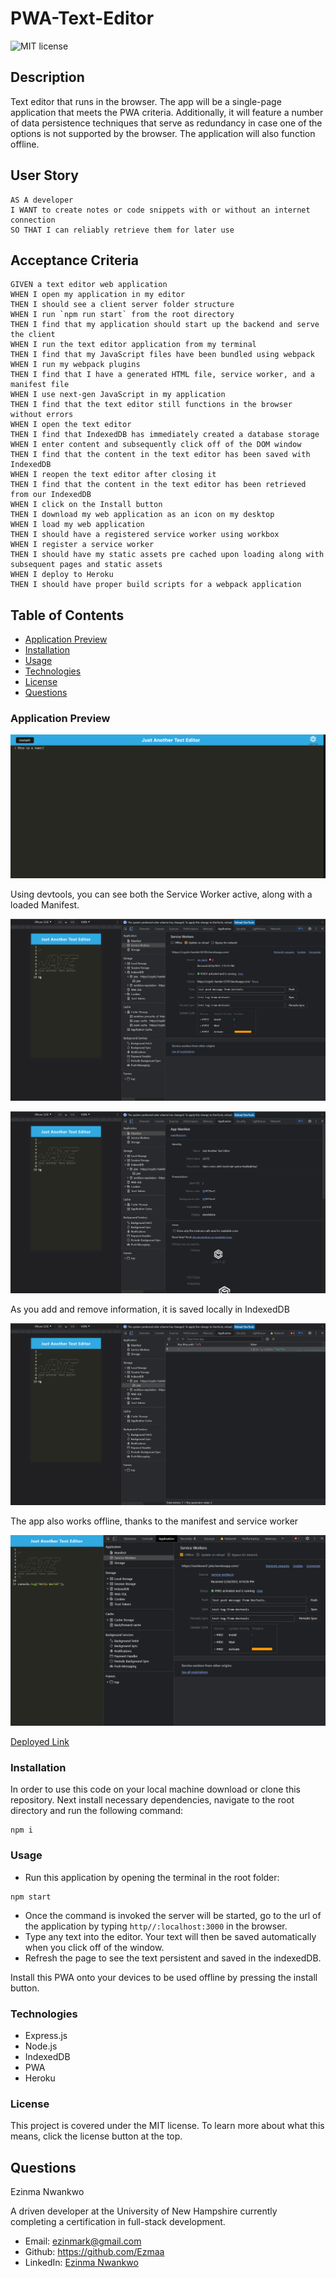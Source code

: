 # PWA-Text-Editor

![MIT license](https://img.shields.io/badge/License-MIT-blue.svg)


## Description

Text editor that runs in the browser. The app will be a single-page application that meets the PWA criteria. Additionally, it will feature a number of data persistence techniques that serve as redundancy in case one of the options is not supported by the browser. The application will also function offline.

## User Story
```
AS A developer
I WANT to create notes or code snippets with or without an internet connection
SO THAT I can reliably retrieve them for later use
```
## Acceptance Criteria
```
GIVEN a text editor web application
WHEN I open my application in my editor
THEN I should see a client server folder structure
WHEN I run `npm run start` from the root directory
THEN I find that my application should start up the backend and serve the client
WHEN I run the text editor application from my terminal
THEN I find that my JavaScript files have been bundled using webpack
WHEN I run my webpack plugins
THEN I find that I have a generated HTML file, service worker, and a manifest file
WHEN I use next-gen JavaScript in my application
THEN I find that the text editor still functions in the browser without errors
WHEN I open the text editor
THEN I find that IndexedDB has immediately created a database storage
WHEN I enter content and subsequently click off of the DOM window
THEN I find that the content in the text editor has been saved with IndexedDB
WHEN I reopen the text editor after closing it
THEN I find that the content in the text editor has been retrieved from our IndexedDB
WHEN I click on the Install button
THEN I download my web application as an icon on my desktop
WHEN I load my web application
THEN I should have a registered service worker using workbox
WHEN I register a service worker
THEN I should have my static assets pre cached upon loading along with subsequent pages and static assets
WHEN I deploy to Heroku
THEN I should have proper build scripts for a webpack application
```
## Table of Contents

- [Application Preview](#application-preview)
- [Installation](#installation)
- [Usage](#usage)
- [Technologies](#technologies)
- [License](#license)
- [Questions](#questions)

### Application Preview

![jate4](assets/jate4.png)

Using devtools, you can see both the Service Worker active, along with a loaded Manifest.

![jate2](assets/jate2.png)

![jate1](assets/jate1.png)

As you add and remove information, it is saved locally in IndexedDB

![jate3](assets/jate3.png)

The app also works offline, thanks to the manifest and service worker

![jate5](assets/jate5.png)

[Deployed Link](https://agile-brook-30852.herokuapp.com/)

### Installation
In order to use this code on your local machine download or clone this repository. Next
install necessary dependencies, navigate to the root directory and run the following command: 
```
npm i 
```
### Usage

- Run this application by opening the terminal in the root folder:
```
npm start
```
- Once the command is invoked the server will be started, go to the url of the application by typing `http//:localhost:3000` in the browser.
- Type any text into the editor. Your text will then be saved automatically when you click off of the window. 
- Refresh the page to see the text persistent and saved in the indexedDB.

Install this PWA onto your devices to be used offline  by pressing the install button. 

### Technologies

- Express.js
- Node.js
- IndexedDB
- PWA
- Heroku

### License 

This project is covered under the MIT license. To learn more about what this means, click the license button at the top.
## Questions
Ezinma Nwankwo 

A driven developer at the University of New Hampshire currently completing a certification in full-stack development.

* Email: ezinmark@gmail.com
* Github: https://github.com/Ezmaa
* LinkedIn: [Ezinma Nwankwo](linkedin.com/in/ezinma-nwankwo-3b7905234)